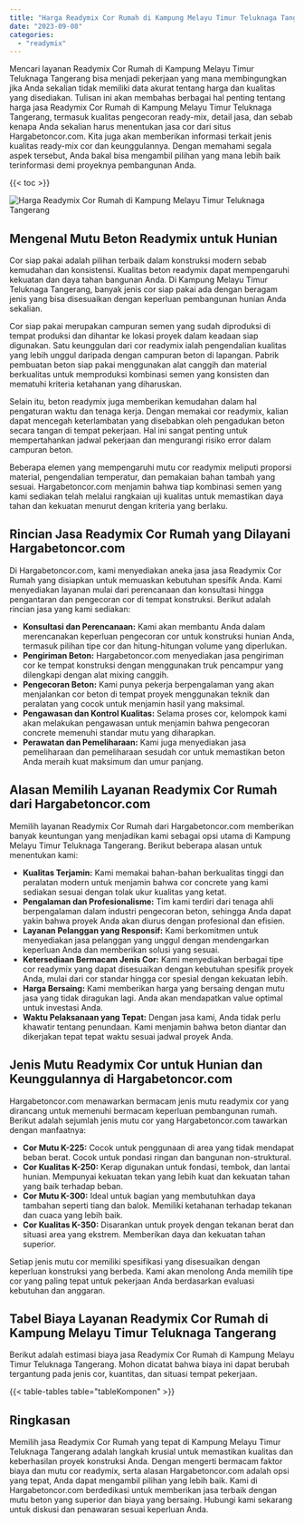 ```yaml
---
title: "Harga Readymix Cor Rumah di Kampung Melayu Timur Teluknaga Tangerang"
date: "2023-09-08"
categories: 
  - "readymix"
---
```



Mencari layanan Readymix Cor Rumah di Kampung Melayu Timur Teluknaga Tangerang bisa menjadi pekerjaan yang mana membingungkan jika Anda sekalian tidak memiliki data akurat tentang harga dan kualitas yang disediakan. Tulisan ini akan membahas berbagai hal penting tentang harga jasa Readymix Cor Rumah di Kampung Melayu Timur Teluknaga Tangerang, termasuk kualitas pengecoran ready-mix, detail jasa, dan sebab kenapa Anda sekalian harus menentukan jasa cor dari situs Hargabetoncor.com. Kita juga akan memberikan informasi terkait jenis kualitas ready-mix cor dan keunggulannya. Dengan memahami segala aspek tersebut, Anda bakal bisa mengambil pilihan yang mana lebih baik terinformasi demi proyeknya pembangunan Anda.

{{< toc >}}

![Harga Readymix Cor Rumah di Kampung Melayu Timur Teluknaga Tangerang](https://hargareadymixid.github.io/hbc/readymix-hbc%20(20).png)

## Mengenal Mutu Beton Readymix untuk Hunian

Cor siap pakai adalah pilihan terbaik dalam konstruksi modern sebab kemudahan dan konsistensi. Kualitas beton readymix dapat mempengaruhi kekuatan dan daya tahan bangunan Anda. Di Kampung Melayu Timur Teluknaga Tangerang, banyak jenis cor siap pakai ada dengan beragam jenis yang bisa disesuaikan dengan keperluan pembangunan hunian Anda sekalian.

Cor siap pakai merupakan campuran semen yang sudah diproduksi di tempat produksi dan dihantar ke lokasi proyek dalam keadaan siap digunakan. Satu keunggulan dari cor readymix ialah pengendalian kualitas yang lebih unggul daripada dengan campuran beton di lapangan. Pabrik pembuatan beton siap pakai menggunakan alat canggih dan material berkualitas untuk memproduksi kombinasi semen yang konsisten dan mematuhi kriteria ketahanan yang diharuskan.

Selain itu, beton readymix juga memberikan kemudahan dalam hal pengaturan waktu dan tenaga kerja. Dengan memakai cor readymix, kalian dapat mencegah keterlambatan yang disebabkan oleh pengadukan beton secara tangan di tempat pekerjaan. Hal ini sangat penting untuk mempertahankan jadwal pekerjaan dan mengurangi risiko error dalam campuran beton.

Beberapa elemen yang mempengaruhi mutu cor readymix meliputi proporsi material, pengendalian temperatur, dan pemakaian bahan tambah yang sesuai. Hargabetoncor.com menjamin bahwa tiap kombinasi semen yang kami sediakan telah melalui rangkaian uji kualitas untuk memastikan daya tahan dan kekuatan menurut dengan kriteria yang berlaku.

## Rincian Jasa Readymix Cor Rumah yang Dilayani Hargabetoncor.com

Di Hargabetoncor.com, kami menyediakan aneka jasa jasa Readymix Cor Rumah yang disiapkan untuk memuaskan kebutuhan spesifik Anda. Kami menyediakan layanan mulai dari perencanaan dan konsultasi hingga pengantaran dan pengecoran cor di tempat konstruksi. Berikut adalah rincian jasa yang kami sediakan:

- **Konsultasi dan Perencanaan:** Kami akan membantu Anda dalam merencanakan keperluan pengecoran cor untuk konstruksi hunian Anda, termasuk pilihan tipe cor dan hitung-hitungan volume yang diperlukan.
- **Pengiriman Beton:** Hargabetoncor.com menyediakan jasa pengiriman cor ke tempat konstruksi dengan menggunakan truk pencampur yang dilengkapi dengan alat mixing canggih.
- **Pengecoran Beton:** Kami punya pekerja berpengalaman yang akan menjalankan cor beton di tempat proyek menggunakan teknik dan peralatan yang cocok untuk menjamin hasil yang maksimal.
- **Pengawasan dan Kontrol Kualitas:** Selama proses cor, kelompok kami akan melakukan pengawasan untuk menjamin bahwa pengecoran concrete memenuhi standar mutu yang diharapkan.
- **Perawatan dan Pemeliharaan:** Kami juga menyediakan jasa pemeliharaan dan pemeliharaan sesudah cor untuk memastikan beton Anda meraih kuat maksimum dan umur panjang.

## Alasan Memilih Layanan Readymix Cor Rumah dari Hargabetoncor.com

Memilih layanan Readymix Cor Rumah dari Hargabetoncor.com memberikan banyak keuntungan yang menjadikan kami sebagai opsi utama di Kampung Melayu Timur Teluknaga Tangerang. Berikut beberapa alasan untuk menentukan kami:

- **Kualitas Terjamin:** Kami memakai bahan-bahan berkualitas tinggi dan peralatan modern untuk menjamin bahwa cor concrete yang kami sediakan sesuai dengan tolak ukur kualitas yang ketat.
- **Pengalaman dan Profesionalisme:** Tim kami terdiri dari tenaga ahli berpengalaman dalam industri pengecoran beton, sehingga Anda dapat yakin bahwa proyek Anda akan diurus dengan profesional dan efisien.
- **Layanan Pelanggan yang Responsif:** Kami berkomitmen untuk menyediakan jasa pelanggan yang unggul dengan mendengarkan keperluan Anda dan memberikan solusi yang sesuai.
- **Ketersediaan Bermacam Jenis Cor:** Kami menyediakan berbagai tipe cor readymix yang dapat disesuaikan dengan kebutuhan spesifik proyek Anda, mulai dari cor standar hingga cor spesial dengan kekuatan lebih.
- **Harga Bersaing:** Kami memberikan harga yang bersaing dengan mutu jasa yang tidak diragukan lagi. Anda akan mendapatkan value optimal untuk investasi Anda.
- **Waktu Pelaksanaan yang Tepat:** Dengan jasa kami, Anda tidak perlu khawatir tentang penundaan. Kami menjamin bahwa beton diantar dan dikerjakan tepat tepat waktu sesuai jadwal proyek Anda.

## Jenis Mutu Readymix Cor untuk Hunian dan Keunggulannya di Hargabetoncor.com

Hargabetoncor.com menawarkan bermacam jenis mutu readymix cor yang dirancang untuk memenuhi bermacam keperluan pembangunan rumah. Berikut adalah sejumlah jenis mutu cor yang Hargabetoncor.com tawarkan dengan manfaatnya:

- **Cor Mutu K-225:** Cocok untuk penggunaan di area yang tidak mendapat beban berat. Cocok untuk pondasi ringan dan bangunan non-struktural.
- **Cor Kualitas K-250:** Kerap digunakan untuk fondasi, tembok, dan lantai hunian. Mempunyai kekuatan tekan yang lebih kuat dan kekuatan tahan yang baik terhadap beban.
- **Cor Mutu K-300:** Ideal untuk bagian yang membutuhkan daya tambahan seperti tiang dan balok. Memiliki ketahanan terhadap tekanan dan cuaca yang lebih baik.
- **Cor Kualitas K-350:** Disarankan untuk proyek dengan tekanan berat dan situasi area yang ekstrem. Memberikan daya dan kekuatan tahan superior.

Setiap jenis mutu cor memiliki spesifikasi yang disesuaikan dengan keperluan konstruksi yang berbeda. Kami akan menolong Anda memilih tipe cor yang paling tepat untuk pekerjaan Anda berdasarkan evaluasi kebutuhan dan anggaran.

## Tabel Biaya Layanan Readymix Cor Rumah di Kampung Melayu Timur Teluknaga Tangerang

Berikut adalah estimasi biaya jasa Readymix Cor Rumah di Kampung Melayu Timur Teluknaga Tangerang. Mohon dicatat bahwa biaya ini dapat berubah tergantung pada jenis cor, kuantitas, dan situasi tempat pekerjaan.

{{< table-tables table="tableKomponen" >}}

## Ringkasan

Memilih jasa Readymix Cor Rumah yang tepat di Kampung Melayu Timur Teluknaga Tangerang adalah langkah krusial untuk memastikan kualitas dan keberhasilan proyek konstruksi Anda. Dengan mengerti bermacam faktor biaya dan mutu cor readymix, serta alasan Hargabetoncor.com adalah opsi yang tepat, Anda dapat mengambil pilihan yang lebih baik. Kami di Hargabetoncor.com berdedikasi untuk memberikan jasa terbaik dengan mutu beton yang superior dan biaya yang bersaing. Hubungi kami sekarang untuk diskusi dan penawaran sesuai keperluan Anda.
